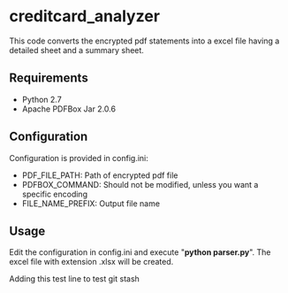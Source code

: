 # creditcard_analyzer
This code converts the encrypted pdf statements into a excel file having a detailed sheet and a summary sheet.

## Requirements
* Python 2.7
* Apache PDFBox Jar 2.0.6

## Configuration
Configuration is provided in config.ini:
* PDF_FILE_PATH: Path of encrypted pdf file
* PDFBOX_COMMAND: Should not be modified, unless you want a specific encoding
* FILE_NAME_PREFIX: Output file name

## Usage
Edit the configuration in config.ini and execute "**python parser.py**". The excel file with extension .xlsx will be created.

Adding this test line to test git stash

